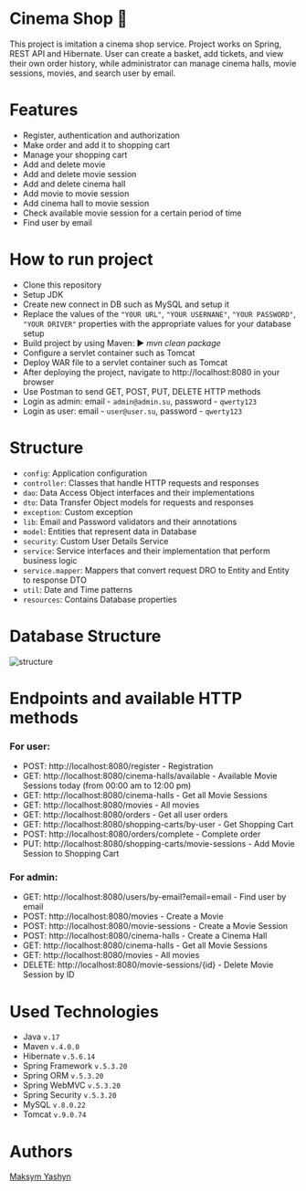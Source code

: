 ﻿# Cinema Shop 🎫
This project is imitation a cinema shop service. Project works on Spring, REST API and Hibernate. User can create a basket, add tickets, and view their own order history, while administrator can manage cinema halls, movie sessions, movies, and search user by email. 
# Features
* Register, authentication and authorization
* Make order and add it to shopping cart
* Manage your shopping cart
* Add and delete movie
* Add and delete movie session
* Add and delete cinema hall
* Add movie to movie session
* Add cinema hall to movie session
* Check available movie session for a certain period of time
* Find user by email
# How to run project
* Clone this repository
* Setup JDK
* Create new connect in DB such as MySQL and setup it
* Replace the values of the `"YOUR URL"`, `"YOUR USERNANE"`, `"YOUR PASSWORD"`, `"YOUR DRIVER"` properties with the appropriate values for your database setup
* Build project by using Maven: ▶ *mvn clean package*
* Configure a servlet container such as Tomcat
* Deploy WAR file to a servlet container such as Tomcat
* After deploying the project, navigate to http://localhost:8080 in your browser
* Use Postman to send GET, POST, PUT, DELETE HTTP methods
* Login as admin: email - `admin@admin.su`, password - `qwerty123`
* Login as user: email - `user@user.su`, password - `qwerty123`
# Structure
* `config`: Application configuration
* `controller`: Classes that handle HTTP requests and responses
* `dao`: Data Access Object interfaces and their implementations
* `dto`: Data Transfer Object models for requests and responses
* `exception`: Custom exception
* `lib`: Email and Password validators and their annotations
* `model`: Entities that represent data in Database
* `security`: Custom User Details Service
* `service`: Service interfaces and their implementation that perform business logic
* `service.mapper`: Mappers that convert request DRO to Entity and Entity to response DTO
* `util`: Date and Time patterns
* `resources`: Contains Database properties
# Database Structure  
![structure](https://user-images.githubusercontent.com/111348563/236689864-a4809864-0d39-489a-8743-75a110af334d.png)
# Endpoints and available HTTP methods
### For user:
* POST: http://localhost:8080/register - Registration
* GET: http://localhost:8080/cinema-halls/available - Available Movie Sessions today (from 00:00 am to 12:00 pm)
* GET: http://localhost:8080/cinema-halls - Get all Movie Sessions
* GET: http://localhost:8080/movies - All movies
* GET: http://localhost:8080/orders - Get all user orders
* GET: http://localhost:8080/shopping-carts/by-user - Get Shopping Cart
* POST: http://localhost:8080/orders/complete - Complete order
* PUT: http://localhost:8080/shopping-carts/movie-sessions - Add Movie Session to Shopping Cart  
### For admin:
* GET: http://localhost:8080/users/by-email?email=email - Find user by email
* POST: http://localhost:8080/movies - Create a Movie
* POST: http://localhost:8080/movie-sessions - Create a Movie Session
* POST: http://localhost:8080/cinema-halls - Create a Cinema Hall
* GET: http://localhost:8080/cinema-halls - Get all Movie Sessions
* GET: http://localhost:8080/movies - All movies
* DELETE: http://localhost:8080/movie-sessions/{id} - Delete Movie Session by ID
# Used Technologies
* Java `v.17`
* Maven `v.4.0.0`
* Hibernate `v.5.6.14`
* Spring Framework `v.5.3.20`
* Spring ORM `v.5.3.20`
* Spring WebMVC `v.5.3.20`
* Spring Security `v.5.3.20`
* MySQL `v.8.0.22`
* Tomcat `v.9.0.74`
# Authors
[Maksym Yashyn](https://www.linkedin.com/in/maksym-yashyn-dnipro/)
